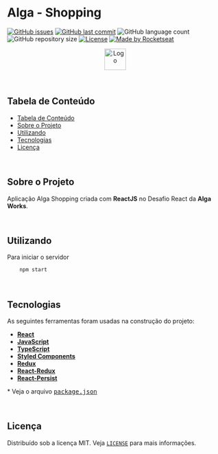 # Alga - Shopping

<!-- PROJECT SHIELDS -->

[![GitHub issues](https://img.shields.io/github/issues-raw/CarlosETB/alga-shopping-web.svg)](https://github.com/CarlosETB/alga-shopping-web/issues)
[![GitHub last commit](https://img.shields.io/github/last-commit/CarlosETB/alga-shopping-web.svg)](https://github.com/CarlosETB/alga-shopping-web/commits/master)
![GitHub language count](https://img.shields.io/github/languages/count/CarlosETB/alga-shopping-web?color=%2304D361)
![GitHub repository size](https://img.shields.io/github/repo-size/CarlosETB/alga-shopping-web)
[![License](https://img.shields.io/badge/license-MIT-brightgreen)](https://github.com/CarlosETB/alga-shopping-web/stargazers)
[![Made by Rocketseat](https://img.shields.io/badge/made%20by-AlgaWorks-%231e94d2)](https://rocketseat.com.br/)

<!-- PROJECT LOGO -->

<p align="center">
    <img height="50px" src='https://www.algaworks.com/images/logo-algaworks-branca-c501cc137703d6338989f01840cf2b94.png' alt="Logo">
</p>

<br />

<!-- TABLE OF CONTENTS -->

## Tabela de Conteúdo

- [Tabela de Conteúdo](#tabela-de-conte%C3%BAdo)
- [Sobre o Projeto](#sobre-o-projeto)
- [Utilizando](#utilizando)
- [Tecnologias](#tecnologias)
- [Licença](#licen%C3%A7a)

<br />

<!-- ABOUT THE PROJECT -->

## Sobre o Projeto

Aplicação Alga Shopping criada com **ReactJS** no Desafio React da **Alga Works**.

<br />

<!-- USING -->

## Utilizando

Para iniciar o servidor

```sh
    npm start
```

<br />

## Tecnologias

As seguintes ferramentas foram usadas na construção do projeto:

- **[React](https://pt-br.reactjs.org/)**
- **[JavaScript](https://www.javascript.com/)**
- **[TypeScript](https://www.typescriptlang.org/)**
- **[Styled Components](https://styled-components.com/)**
- **[Redux](https://redux.js.org/)**
- **[React-Redux](https://react-redux.js.org/)**
- **[React-Persist](https://www.npmjs.com/package/react-persist)**

\* Veja o arquivo <kbd>[package.json](./package.json)</kbd>

<br />

<!-- LICENSE -->

## Licença

Distribuído sob a licença MIT. Veja [`LICENSE`](./LICENSE) para mais informações.

